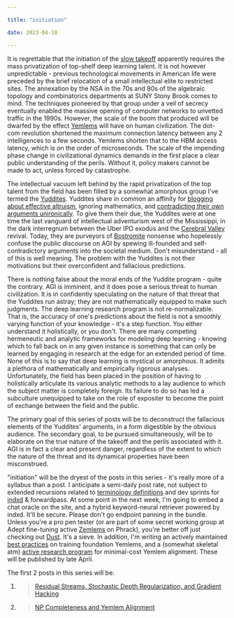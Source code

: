 ```yaml
---

title: "initiation"

date: 2023-04-18

---
```


<!-- more -->

It is regrettable that the initiation of the [slow takeoff](https://www.lesswrong.com/posts/YgNYA6pj2hPSDQiTE/distinguishing-definitions-of-takeoff#:~:text=He%20defines%20slow%20takeoff%20as,negation%20of%20the%20above%20statement.) apparently requires the mass privatization of top-shelf deep learning talent. It is not however unpredictable - previous technological movements in American life were preceded by the brief relocation of a small intellectual elite to restricted sites. The annexation by the NSA in the 70s and 80s of the algebraic topology and combinatorics departments at SUNY Stony Brook comes to mind. The techniques pioneered by that group under a veil of secrecy eventually enabled the massive opening of computer networks to unvetted traffic in the 1990s. However, the scale of the boom that produced will be dwarfed by the effect [Yemlems](https://ajl.bio/definitions#yemlems) will have on human civilization. The dot-com revolution shortened the maximum connection latency between any 2 intelligences to a few seconds. Yemlems shorten that to the HBM access latency, which is on the order of microseconds. The scale of the impending phase change in civilizational dynamics demands in the first place a clear public understanding of the perils. Without it, policy makers cannot be made to act, unless forced by catastrophe.

The intellectual vacuum left behind by the rapid privatization of the top talent from the field has been filled by a somewhat amorphous group I've termed the [Yuddites](https://ajl.bio/definitions#Yuddite). Yuddites share in common an affinity for [blogging about effective altruism](https://lesswrong.com), ignoring mathematics, and [contradicting their own arguments unironically](https://www.lesswrong.com/posts/nH4c3Q9t9F3nJ7y8W/gpts-are-predictors-not-imitators). To give them their due, the Yuddites were at one time the last vanguard of intellectual adventurism west of the Mississippi, in the dark interregnum between the Uber IPO exodus and the [Cerebral Valley](https://cerebralvalley.ai/) revival. Today, they are purveyors of [Bostromite](https://nickbostrom.com) nonsense who hopelessly confuse the public discourse on AGI by spewing ill-founded and self-contradictory arguments into the societal medium. Don't misunderstand - all of this is well meaning. The problem with the Yuddites is not their motivations but their overconfident and fallacious predictions.

There is nothing false about the moral ends of the Yuddite program - quite the contrary. AGI is imminent, and it does pose a serious threat to human civilization. It is in confidently speculating on the nature of that threat that the Yuddites run astray; they are not mathematically equipped to make such judgments. The deep learning research program is not re-normalizable. That is, the accuracy of one's predictions about the field is not a smoothly varying function of your knowledge - it's a step function. You either understand it holistically, or you don't. There are many competing hermeneutic and analytic frameworks for modeling deep learning - knowing which to fall back on in any given instance is something that can only be learned by engaging in research at the edge for an extended period of time. None of this is to say that deep learning is mystical or amorphous. It admits a plethora of mathematically and empirically rigorous analyses. Unfortunately, the field has been placed in the position of having to holistically articulate its various analytic methods to a lay audience to which the subject matter is completely foreign. Its failure to do so has led a subculture unequipped to take on the role of expositer to become the point of exchange between the field and the public.

The primary goal of this series of posts will be to deconstruct the fallacious elements of the Yuddites' arguments, in a form digestible by the obvious audience. The secondary goal, to be pursued simultaneously, will be to elaborate on the true nature of the takeoff and the perils associated with it. AGI is in fact a clear and present danger, regardless of the extent to which the nature of the threat and its dynamical properties have been misconstrued.

"initiation" will be the dryest of the posts in this series - it's really more of a syllabus than a post. I anticipate a semi-daily post rate, not subject to extended recursions related to [terminology definitions](https://ajl.bio/definitions) and dev sprints for [indxd](https://indxd.co) & forwardpass. At some point in the next week, I'm going to embed a chat oracle on the site, and a hybrid keyword-neural retriever powered by indxd. It'll be secure. Please don't go endpoint panning in the bundle. Unless you're a pro pen tester (or are part of some secret working group at Adept fine-tuning active [Zemlems](https://ajl.bio/definitions#zemlems) on Phrack), you're better off just checking out [Dust](https://dust.tt). It's a sieve. In addition, I'm writing an actively maintained [best practices](https://ajl.bio/2023/04/29/so-you-want-to-train-a-yemlem.html) on training foundation Yemlems, and a (somewhat skeletal atm) [active research program](https://ajl.bio/2023/04/29/pleasing-kakade.html) for minimal-cost Yemlem alignment. These will be published by late April.

The first 2 posts in this series will be: 
1. > [Residual Streams, Stochastic Depth Regularization, and Gradient Hacking](https://ajl.bio/2023/04/20/residual-streams-and-gradient-hacking.html)
2. > [NP Completeness and Yemlem Alignment](https://ajl.bio/2023/04/22/np-completeness-and-alignment.html)

